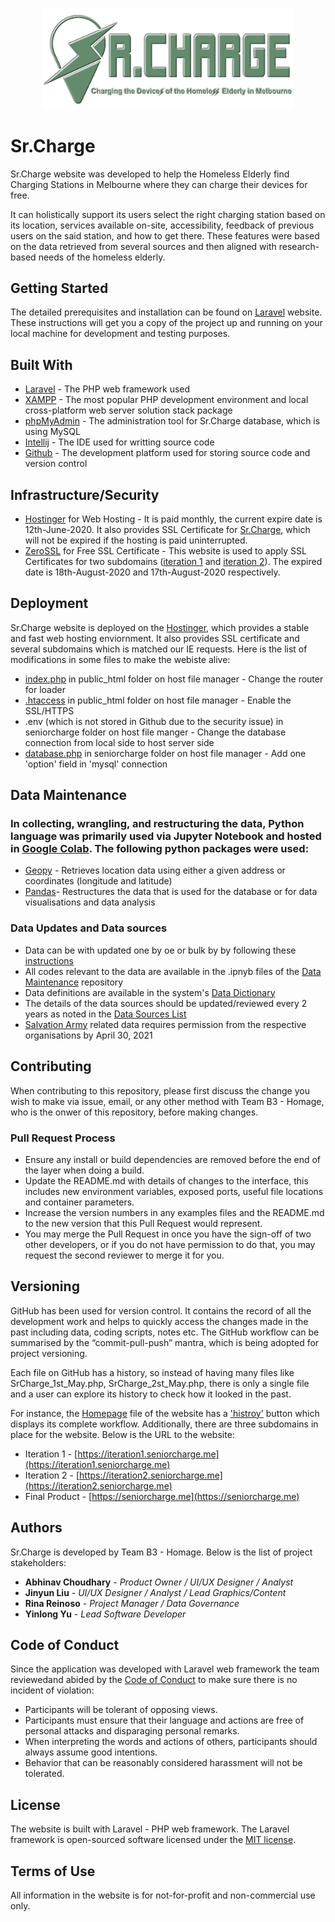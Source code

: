<p align="center"><img src="seniorcharge/public/image/logo.png" width="400"></p>

# Sr.Charge

Sr.Charge website was developed to help the Homeless Elderly find Charging Stations in Melbourne where they can charge their devices for free.

It can holistically support its users select the right charging station based on its location, services available on-site, accessibility, feedback of previous users on the said station, and how to get there. These features were based on the data retrieved from several sources and then aligned with research-based needs of the homeless elderly.

## Getting Started

The detailed prerequisites and installation can be found on [Laravel](https://laravel.com/docs/7.x/installation) website. These instructions will get you a copy of the project up and running on your local machine for development and testing purposes. 

## Built With

* [Laravel](https://laravel.com/) - The PHP web framework used
* [XAMPP](https://www.apachefriends.org/index.html) - The most popular PHP development environment and local cross-platform web server solution stack package 
* [phpMyAdmin](https://www.phpmyadmin.net/) - The administration tool for Sr.Charge database, which is using MySQL
* [Intellij](https://www.jetbrains.com/idea/) - The IDE used for writting source code
* [Github](https://github.com/) - The development platform used for storing source code and version control 

## Infrastructure/Security

 - [Hostinger](https://www.hostinger.com/) for Web Hosting - It is paid monthly, the current expire date is 12th-June-2020. It also provides SSL Certificate for [Sr.Charge](https://seniorcharge.me), which will not be expired if the hosting is paid uninterrupted. 
 - [ZeroSSL](https://zerossl.com/) for Free SSL Certificate - This website is used to apply SSL Certificates for two subdomains ([iteration 1](https://iteration1.seniorcharge.me) and [iteration 2](https://iteration2.seniorcharge.me)). The expired date is 18th-August-2020 and 17th-August-2020 respectively. 

## Deployment 

Sr.Charge website is deployed on the [Hostinger](https://www.hostinger.com/), which provides a stable and fast web hosting enviornment. It also provides SSL certificate and several subdomains which is matched our IE requests. Here is the list of modifications in some files to make the webiste alive:
* [index.php](seniorcharge/public/index.php) in public_html folder on host file manager - Change the router for loader
* [.htaccess](seniorcharge/public/.htaccess) in public_html folder on host file manager - Enable the SSL/HTTPS
* .env (which is not stored in Github due to the security issue) in seniorcharge folder on host file manger - Change the database connection from local side to host server side
* [database.php](seniorcharge/config/database.php) in seniorcharge folder on host file manager - Add one 'option' field in 'mysql' connection

## Data Maintenance 

### In collecting, wrangling, and restructuring the data, Python language was primarily used via Jupyter Notebook and hosted in [Google Colab](https://colab.research.google.com/notebooks/intro.ipynb#recent=true). The following python packages were used:
-  [Geopy](https://geopy.readthedocs.io/en/stable/) - Retrieves location data using either a given address or coordinates (longitude and latitude)
-  [Pandas](https://pandas.pydata.org/)- Restructures the data that is used for the database or for data visualisations and data analysis

### Data Updates and Data sources
* Data can be with updated one by oe or bulk by by following these [instructions](https://github.com/yyu130/SeniorCharge/blob/master/Data%20Maintenance/data_maintenance.md)
* All codes relevant to the data are available in the .ipnyb files of the [Data Maintenance](https://github.com/yyu130/SeniorCharge/tree/master/Data%20Maintenance) repository
* Data definitions are available in the system's [Data Dictionary](https://github.com/yyu130/SeniorCharge/blob/master/Data%20Maintenance/DataDictionary.md)
* The details of the data sources should be updated/reviewed every 2 years as noted in the [Data Sources List](https://github.com/yyu130/SeniorCharge/blob/master/Data%20Maintenance/DataSources.md)
* [Salvation Army](https://www.salvationarmy.org.au/about-us/governance-policy/website-terms-of-use/) related data requires permission from the respective organisations by April 30, 2021

## Contributing

When contributing to this repository, please first discuss the change you wish to make via issue, email, or any other method with Team B3 - Homage, who is the onwer of this repository, before making changes.

### Pull Request Process

- Ensure any install or build dependencies are removed before the end of the layer when doing a build.
- Update the README.md with details of changes to the interface, this includes new environment variables, exposed ports, useful file locations and container parameters.
- Increase the version numbers in any examples files and the README.md to the new version that this Pull Request would represent.
- You may merge the Pull Request in once you have the sign-off of two other developers, or if you do not have permission to do that, you may request the second reviewer to merge it for you.

## Versioning 

GitHub has been used for version control. It contains the record of all the development work and helps to quickly access the changes made in the past including data, coding scripts, notes etc. The GitHub workflow can be summarised by the “commit-pull-push” mantra, which is being adopted for project versioning.

Each file on GitHub has a history, so instead of having many files like SrCharge_1st_May.php, SrCharge_2st_May.php, there is only a single file and a user can explore its history to check how it looked in the past. 

For instance, the [Homepage](seniorcharge/resources/views/home.blade.php) file of the website has a ['histroy'](https://github.com/yyu130/SeniorCharge/commits/master/seniorcharge/resources/views/home.blade.php) button which displays its complete workflow. Additionally, there are three subdomains in place for the website. Below is the URL to the website:
- Iteration 1 - [https://iteration1.seniorcharge.me](https://iteration1.seniorcharge.me)
- Iteration 2 - [https://iteration2.seniorcharge.me](https://iteration2.seniorcharge.me)
- Final Product - [https://seniorcharge.me](https://seniorcharge.me)

## Authors

Sr.Charge is developed by Team B3 - Homage. Below is the list of project stakeholders:

* **Abhinav Choudhary** - *Product Owner / UI/UX Designer / Analyst* 
* **Jinyun Liu** - *UI/UX Designer / Analyst / Lead Graphics/Content* 
* **Rina Reinoso** - *Project Manager / Data Governance* 
* **Yinlong Yu** - *Lead Software Developer* 

## Code of Conduct

Since the application was developed with Laravel web framework the team reviewedand abided by the [Code of Conduct](https://laravel.com/docs/contributions#code-of-conduct) to make sure there is no incident of violation:

- Participants will be tolerant of opposing views.
- Participants must ensure that their language and actions are free of personal attacks and disparaging personal remarks.
- When interpreting the words and actions of others, participants should always assume good intentions.
- Behavior that can be reasonably considered harassment will not be tolerated.

## License

The website is built with Laravel - PHP web framework. The Laravel framework is open-sourced software licensed under the [MIT license](https://opensource.org/licenses/MIT).

## Terms of Use

All information in the website is for not-for-profit and non-commercial use only.
